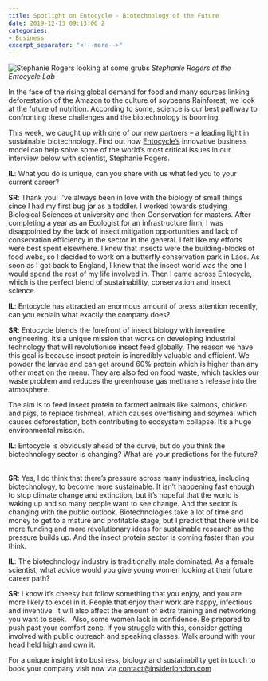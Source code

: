 ```yaml
---
title: Spotlight on Entocycle - Biotechnology of the Future
date: 2019-12-13 09:13:00 Z
categories:
- Business
excerpt_separator: "<!--more-->"
---
```


![Stephanie Rogers looking at some grubs](/uploads/steph.jpg)
*Stephanie Rogers at the Entocycle Lab*

In the face of the rising global demand for food and many sources linking deforestation of the Amazon to the culture of soybeans Rainforest, we look at the future of nutrition. According to some, science is our best pathway to confronting these challenges and the biotechnology is booming.

This week, we caught up with one of our new partners – a leading light in sustainable biotechnology.  Find out how [Entocycle’s](https://www.entocycle.com/) innovative business model can help solve some of the world’s most critical issues in our interview below with scientist, Stephanie Rogers.

<!--more-->

**IL**: What you do is unique, can you share with us what led you to your current career?

**SR**: Thank you! I’ve always been in love with the biology of small things since I had my first bug jar as a toddler. I worked towards studying Biological Sciences at university and then Conservation for masters. After completing a year as an Ecologist for an infrastructure firm, I was disappointed by the lack of insect mitigation opportunities and lack of conservation efficiency in the sector in the general. I felt like my efforts were best spent elsewhere. I knew that insects were the building-blocks of food webs, so I decided to work on a butterfly conservation park in Laos. As soon as I got back to England, I knew that the insect world was the one I would spend the rest of my life involved in. Then I came across Entocycle, which is the perfect blend of sustainability, conservation and insect science. 


**IL**: Entocycle has attracted an enormous amount of press attention recently, can you explain what exactly the company does?

**SR**: Entocycle blends the forefront of insect biology with inventive engineering. It’s a unique mission that works on developing industrial technology that will revolutionise insect feed globally. The reason we have this goal is because insect protein is incredibly valuable and efficient. We powder the larvae and can get around 60% protein which is higher than any other meat on the menu. They are also fed on food waste, which tackles our waste problem and reduces the greenhouse gas methane's release into the atmosphere.


The aim is to feed insect protein to farmed animals like salmons, chicken and pigs, to replace fishmeal, which causes overfishing and soymeal which causes deforestation, both contributing to ecosystem collapse. It’s a huge environmental mission.


**IL**: Entocycle is obviously ahead of the curve, but do you think the biotechnology sector is changing? What are your predictions for the future?  

**SR**: Yes, I do think that there’s pressure across many industries, including biotechnology, to become more sustainable. It isn’t happening fast enough to stop climate change and extinction, but it’s hopeful that the world is waking up and so many people want to see change. And the sector is changing with the public outlook. Biotechnologies take a lot of time and money to get to a mature and profitable stage, but I predict that there will be more funding and more revolutionary ideas for sustainable research as the pressure builds up. And the insect protein sector is coming faster than you think.


**IL**: The biotechnology industry is traditionally male dominated. As a female scientist, what advice would you give young women looking at their future career path?

**SR**: I know it’s cheesy but follow something that you enjoy, and you are more likely to excel in it. People that enjoy their work are happy, infectious and inventive. It will also affect the amount of extra training and networking you want to seek.
 
Also, some women lack in confidence. Be prepared to push past your comfort zone. If you struggle with this, consider getting involved with public outreach and speaking classes. Walk around with your head held high and own it.

For a unique insight into business, biology and sustainability get in touch to book your company visit now via [contact@insiderlondon.com](mailto:contact@insiderlondon.com)
